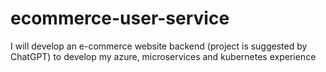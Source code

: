 # ecommerce-user-service
I will develop an e-commerce website backend (project is suggested by ChatGPT) to develop my azure, microservices and kubernetes experience
